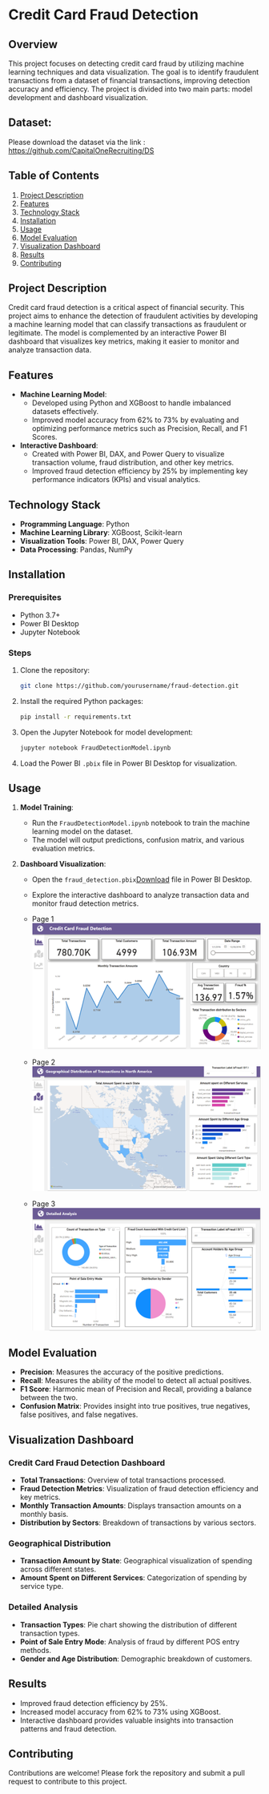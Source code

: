 # Credit Card Fraud Detection

## Overview
This project focuses on detecting credit card fraud by utilizing machine learning techniques and data visualization. The goal is to identify fraudulent transactions from a dataset of financial transactions, improving detection accuracy and efficiency. The project is divided into two main parts: model development and dashboard visualization.

## Dataset:
Please download the dataset via the link : https://github.com/CapitalOneRecruiting/DS

## Table of Contents
1. [Project Description](#project-description)
2. [Features](#features)
3. [Technology Stack](#technology-stack)
4. [Installation](#installation)
5. [Usage](#usage)
6. [Model Evaluation](#model-evaluation)
7. [Visualization Dashboard](#visualization-dashboard)
8. [Results](#results)
9. [Contributing](#contributing)

## Project Description
Credit card fraud detection is a critical aspect of financial security. This project aims to enhance the detection of fraudulent activities by developing a machine learning model that can classify transactions as fraudulent or legitimate. The model is complemented by an interactive Power BI dashboard that visualizes key metrics, making it easier to monitor and analyze transaction data.

## Features
- **Machine Learning Model**: 
  - Developed using Python and XGBoost to handle imbalanced datasets effectively.
  - Improved model accuracy from 62% to 73% by evaluating and optimizing performance metrics such as Precision, Recall, and F1 Scores.
- **Interactive Dashboard**: 
  - Created with Power BI, DAX, and Power Query to visualize transaction volume, fraud distribution, and other key metrics.
  - Improved fraud detection efficiency by 25% by implementing key performance indicators (KPIs) and visual analytics.
  
## Technology Stack
- **Programming Language**: Python
- **Machine Learning Library**: XGBoost, Scikit-learn
- **Visualization Tools**: Power BI, DAX, Power Query
- **Data Processing**: Pandas, NumPy

## Installation
### Prerequisites
- Python 3.7+
- Power BI Desktop
- Jupyter Notebook

### Steps
1. Clone the repository:
    ```bash
    git clone https://github.com/yourusername/fraud-detection.git
    ```
2. Install the required Python packages:
    ```bash
    pip install -r requirements.txt
    ```
3. Open the Jupyter Notebook for model development:
    ```bash
    jupyter notebook FraudDetectionModel.ipynb
    ```
4. Load the Power BI `.pbix` file in Power BI Desktop for visualization.

## Usage
1. **Model Training**:
   - Run the `FraudDetectionModel.ipynb` notebook to train the machine learning model on the dataset.
   - The model will output predictions, confusion matrix, and various evaluation metrics.

2. **Dashboard Visualization**:
   - Open the `fraud_detection.pbix`[Download](https://mega.nz/file/2upmlJRb#cv6iK_dsAa8mzyzJ_qyPYMC79CIpe7f4Pde8YOI7YwU) file in Power BI Desktop.
   - Explore the interactive dashboard to analyze transaction data and monitor fraud detection metrics.
     
   - Page 1 
![Geographical Distribution Dashboard](Images/img1.png)
   - Page 2
   ![Geographical Distribution Dashboard](Images/img2.png)
   - Page 3
   ![Geographical Distribution Dashboard](Images/img3.png)

## Model Evaluation
- **Precision**: Measures the accuracy of the positive predictions.
- **Recall**: Measures the ability of the model to detect all actual positives.
- **F1 Score**: Harmonic mean of Precision and Recall, providing a balance between the two.
- **Confusion Matrix**: Provides insight into true positives, true negatives, false positives, and false negatives.

## Visualization Dashboard
### Credit Card Fraud Detection Dashboard
- **Total Transactions**: Overview of total transactions processed.
- **Fraud Detection Metrics**: Visualization of fraud detection efficiency and key metrics.
- **Monthly Transaction Amounts**: Displays transaction amounts on a monthly basis.
- **Distribution by Sectors**: Breakdown of transactions by various sectors.

### Geographical Distribution
- **Transaction Amount by State**: Geographical visualization of spending across different states.
- **Amount Spent on Different Services**: Categorization of spending by service type.

### Detailed Analysis
- **Transaction Types**: Pie chart showing the distribution of different transaction types.
- **Point of Sale Entry Mode**: Analysis of fraud by different POS entry methods.
- **Gender and Age Distribution**: Demographic breakdown of customers.

## Results
- Improved fraud detection efficiency by 25%.
- Increased model accuracy from 62% to 73% using XGBoost.
- Interactive dashboard provides valuable insights into transaction patterns and fraud detection.

## Contributing
Contributions are welcome! Please fork the repository and submit a pull request to contribute to this project.

